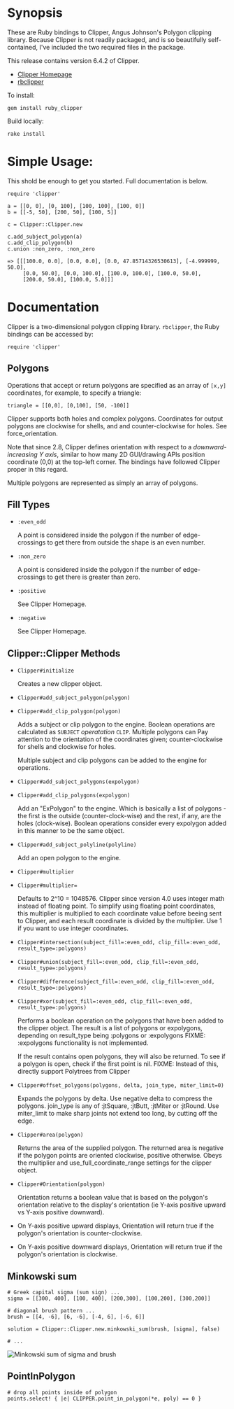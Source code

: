 Synopsis
==========
These are Ruby bindings to Clipper, Angus Johnson's Polygon clipping
library. Because Clipper is not readily packaged, and is so beautifully
self-contained, I've included the two required files in the package.

This release contains version 6.4.2 of Clipper.

* [Clipper Homepage](http://angusj.com/delphi/clipper.php)
* [rbclipper](http://github.com/mieko/rbclipper)

To install:

    gem install ruby_clipper

Build locally:

    rake install


Simple Usage:
===========
This shold be enough to get you started.  Full documentation is below.

    require 'clipper'

    a = [[0, 0], [0, 100], [100, 100], [100, 0]]
    b = [[-5, 50], [200, 50], [100, 5]]

    c = Clipper::Clipper.new

    c.add_subject_polygon(a)
    c.add_clip_polygon(b)
    c.union :non_zero, :non_zero

    => [[[100.0, 0.0], [0.0, 0.0], [0.0, 47.85714326530613], [-4.999999, 50.0],
         [0.0, 50.0], [0.0, 100.0], [100.0, 100.0], [100.0, 50.0],
         [200.0, 50.0], [100.0, 5.0]]]

Documentation
================

Clipper is a two-dimensional polygon clipping library.  `rbclipper`, the Ruby
bindings can be accessed by:

    require 'clipper'


Polygons
--------
Operations that accept or return polygons are specified as an array of `[x,y]`
coordinates, for example, to specify a triangle:

    triangle = [[0,0], [0,100], [50, -100]]

Clipper supports both holes and complex polygons.  Coordinates for output
polygons are clockwise for shells, and and counter-clockwise for holes.
See force_orientation.

Note that since 2.8, Clipper defines orientation with respect to a
_downward-increasing Y axis_, similar to how many 2D GUI/drawing APIs position
coordinate (0,0) at the top-left corner.  The bindings have followed Clipper
proper in this regard.

Multiple polygons are represented as simply an array of polygons.

Fill Types
-----------
  * `:even_odd`

    A point is considered inside the polygon if the number of edge-crossings to
    get there from outside the shape is an even number.

  * `:non_zero`

    A point is considered inside the polygon if the number of edge-crossings to
    get there is greater than zero.

  * `:positive`

    See Clipper Homepage.

  * `:negative`

    See Clipper Homepage.



Clipper::Clipper Methods
-------

* `Clipper#initialize`

   Creates a new clipper object.

* `Clipper#add_subject_polygon(polygon)`

* `Clipper#add_clip_polygon(polygon)`

  Adds a subject or clip polygon to the engine.  Boolean operations are
  calculated as `SUBJECT` *operatation* `CLIP`.  Multiple polygons can Pay attention
  to the orientation of the coordinates given; counter-clockwise for shells and
  clockwise for holes.

  Multiple subject and clip polygons can be added to the engine for operations.

* `Clipper#add_subject_polygons(expolygon)`

* `Clipper#add_clip_polygons(expolygon)`

  Add an "ExPolygon" to the engine.  Which is basically a list of polygons - the first is the
  outside (counter-clock-wise) and the rest, if any, are the holes (clock-wise).
  Boolean operations consider every expolygon added in this manner to be the same object.

* `Clipper#add_subject_polyline(polyline)`

  Add an open polygon to the engine.


* `Clipper#multiplier`

* `Clipper#multiplier=`

  Defaults to 2^10 = 1048576. Clipper since version 4.0 uses integer math instead of floating point.
  To simplify using floating point coordinates, this multiplier is multiplied to each coordinate value
  before beeing sent to Clipper, and each result coordinate is divided by the multiplier. Use 1 if you
  want to use integer coordinates.

* `Clipper#intersection(subject_fill=:even_odd, clip_fill=:even_odd, result_type=:polygons)`

* `Clipper#union(subject_fill=:even_odd, clip_fill=:even_odd, result_type=:polygons)`

* `Clipper#difference(subject_fill=:even_odd, clip_fill=:even_odd, result_type=:polygons)`

* `Clipper#xor(subject_fill=:even_odd, clip_fill=:even_odd, result_type=:polygons)`

   Performs a boolean operation on the polygons that have been added to the
   clipper object.  The result is a list of polygons or expolygons, depending on result_type being :polygons or :expolygons
   FIXME: :expolygons functionality is not implemented.

   If the result contains open polygons, they will also be returned. To see if a polygon is open, check if the first point is nil.
   FIXME: Instead of this, directly support Polytrees from Clipper

* `Clipper#offset_polygons(polygons, delta, join_type, miter_limit=0)`

  Expands the polygons by delta. Use negative delta to compress the polygons. join_type is any of :jtSquare, :jtButt, :jtMiter or :jtRound.
  Use miter_limit to make sharp joints not extend too long, by cutting off the edge.

* `Clipper#area(polygon)`

  Returns the area of the supplied polygon. The returned area is negative if the polygon points are oriented clockwise, positive otherwise. Obeys the multiplier and use_full_coordinate_range settings for the clipper object.

* `Clipper#Orientation(polygon)`

  Orientation returns a boolean value that is based on the polygon's orientation relative to the display's orientation (ie Y-axis positive upward vs Y-axis positive downward).

* On Y-axis positive upward displays, Orientation will return true if the polygon's orientation is counter-clockwise.
* On Y-axis positive downward displays, Orientation will return true if the polygon's orientation is clockwise.

Minkowski sum
-------------

    # Greek capital sigma (sum sign) ...
    sigma = [[300, 400], [100, 400], [200,300], [100,200], [300,200]]

    # diagonal brush pattern ...
    brush = [[4, -6], [6, -6], [-4, 6], [-6, 6]]

    solution = Clipper::Clipper.new.minkowski_sum(brush, [sigma], false)

    # ...

![Minkowski sum of sigma and brush](minkowski_sum.svg)

PointInPolygon
--------------

    # drop all points inside of polygon
    points.select! { |e| CLIPPER.point_in_polygon(*e, poly) == 0 }
